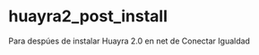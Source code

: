 huayra2_post_install
====================

Para despúes de instalar Huayra 2.0 en net de Conectar Igualdad
